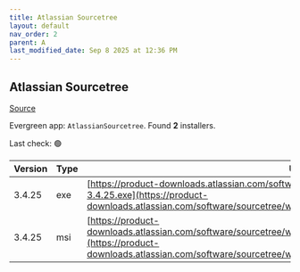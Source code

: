 ```yaml
---
title: Atlassian Sourcetree
layout: default
nav_order: 2
parent: A
last_modified_date: Sep 8 2025 at 12:36 PM
---
```


## Atlassian Sourcetree

[Source](https://www.sourcetreeapp.com/)

Evergreen app: `AtlassianSourcetree`. Found **2** installers.

Last check: 🟢

| Version | Type | URI                                                                                                                                                                                                                        |
| ------- | ---- | -------------------------------------------------------------------------------------------------------------------------------------------------------------------------------------------------------------------------- |
| 3.4.25  | exe  | [https://product-downloads.atlassian.com/software/sourcetree/windows/ga/SourceTreeSetup-3.4.25.exe](https://product-downloads.atlassian.com/software/sourcetree/windows/ga/SourceTreeSetup-3.4.25.exe)                     |
| 3.4.25  | msi  | [https://product-downloads.atlassian.com/software/sourcetree/windows/ga/SourcetreeEnterpriseSetup_3.4.25.msi](https://product-downloads.atlassian.com/software/sourcetree/windows/ga/SourcetreeEnterpriseSetup_3.4.25.msi) |
